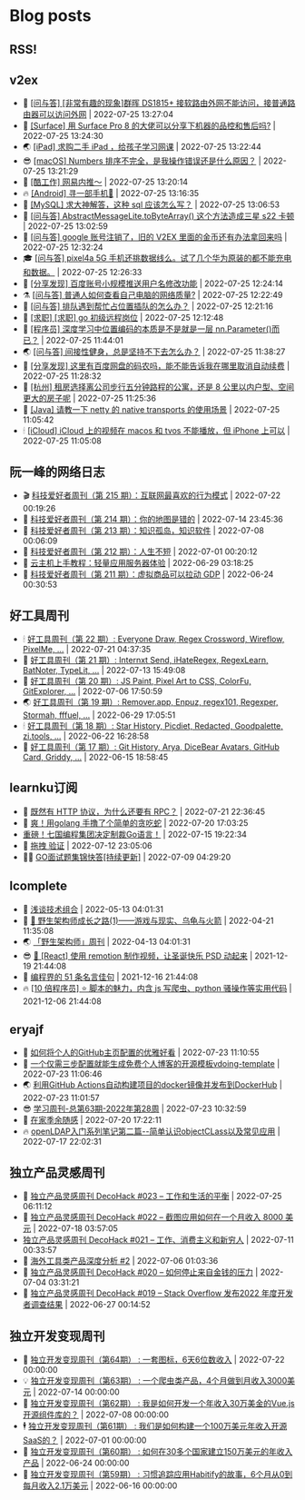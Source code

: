 # Blog posts
## RSS!



## v2ex

<!-- v2ex:START  -->
- 🫶 [[问与答] [非常有趣的现象]群晖 DS1815+ 接软路由外网不能访问，接普通路由器可以访问外网](https://www.v2ex.com/t/868657#reply0) | 2022-07-25 13:27:04 
- 🧰 [[Surface] 用 Surface Pro 8 的大佬可以分享下机器的品控和售后吗?](https://www.v2ex.com/t/868656#reply0) | 2022-07-25 13:24:30 
- 🌏 [[iPad] 求购二手 iPad ，给孩子学习网课](https://www.v2ex.com/t/868655#reply1) | 2022-07-25 13:22:44 
- 😎 [[macOS] Numbers 排序不完全，是我操作错误还是什么原因？](https://www.v2ex.com/t/868654#reply2) | 2022-07-25 13:21:29 
- 💂 [[酷工作] 网易内推～](https://www.v2ex.com/t/868653#reply2) | 2022-07-25 13:20:14 
- 🔥 [[Android] 寻一部手机📱](https://www.v2ex.com/t/868652#reply4) | 2022-07-25 13:16:35 
- 🦅 [[MySQL] 求大神解答，这种 sql 应该怎么写？](https://www.v2ex.com/t/868651#reply3) | 2022-07-25 13:06:53 
- 🙉 [[问与答] AbstractMessageLite.toByteArray&lpar;&rpar; 这个方法造成三星 s22 卡顿](https://www.v2ex.com/t/868650#reply0) | 2022-07-25 13:02:59 
- 💫 [[问与答] google 账号注销了，旧的 V2EX 里面的金币还有办法拿回来吗](https://www.v2ex.com/t/868645#reply0) | 2022-07-25 12:32:24 
- 🎓 [[问与答] pixel4a 5G 手机还挑数据线么。试了几个华为原装的都不能充电和数据。](https://www.v2ex.com/t/868644#reply0) | 2022-07-25 12:26:33 
- 🗽 [[分享发现] 百度账号小规模推送用户名修改功能](https://www.v2ex.com/t/868643#reply7) | 2022-07-25 12:24:14 
- ⚗️ [[问与答] 普通人如何查看自己电脑的网络质量?](https://www.v2ex.com/t/868642#reply3) | 2022-07-25 12:22:49 
- 🦍 [[问与答] 排队遇到帮忙占位置插队的怎么办？](https://www.v2ex.com/t/868641#reply0) | 2022-07-25 12:21:16 
- 🤩 [[求职] [求职] go 初级远程岗位](https://www.v2ex.com/t/868640#reply1) | 2022-07-25 12:12:48 
- 🙉 [[程序员] 深度学习中位置编码的本质是不是就是一层 nn.Parameter&lpar;&rpar;而已？](https://www.v2ex.com/t/868638#reply0) | 2022-07-25 11:44:01 
- 🌏 [[问与答] 间接性健身，总是坚持不下去怎么办？](https://www.v2ex.com/t/868637#reply14) | 2022-07-25 11:38:27 
- 🐘 [[分享发现] 这里有百度网盘的码农吗，能不能告诉我在哪里取消自动续费](https://www.v2ex.com/t/868636#reply3) | 2022-07-25 11:28:32 
- 🧰 [[杭州] 租房选择离公司步行五分钟路程的公寓，还是 8 公里以内户型、空间更大的房子呢](https://www.v2ex.com/t/868635#reply7) | 2022-07-25 11:25:36 
- 💃 [[Java] 请教一下 netty 的 native transports 的使用场景](https://www.v2ex.com/t/868633#reply0) | 2022-07-25 11:05:42 
- 🕯 [[iCloud] iCloud 上的视频在 macos 和 tvos 不能播放，但 iPhone 上可以](https://www.v2ex.com/t/868632#reply0) | 2022-07-25 11:05:08 <!-- v2ex:END -->

## 阮一峰的网络日志

<!-- ruanyf:START -->
- 🎬 [科技爱好者周刊（第 215 期）：互联网最喜欢的行为模式](http://www.ruanyifeng.com/blog/2022/07/weekly-issue-215.html) | 2022-07-22 00:19:26 
- 💄 [科技爱好者周刊（第 214 期）：你的地图是错的](http://www.ruanyifeng.com/blog/2022/07/weekly-issue-214.html) | 2022-07-14 23:45:36 
- 🐎 [科技爱好者周刊（第 213 期）：知识孤岛，知识软件](http://www.ruanyifeng.com/blog/2022/07/weekly-issue-213.html) | 2022-07-08 00:06:09 
- 🤔 [科技爱好者周刊（第 212 期）：人生不短](http://www.ruanyifeng.com/blog/2022/07/weekly-issue-212.html) | 2022-07-01 00:20:12 
- 🧠 [云主机上手教程：轻量应用服务器体验](http://www.ruanyifeng.com/blog/2022/06/cloud-server-getting-started-tutorial.html) | 2022-06-29 03:18:25 
- 🎃 [科技爱好者周刊（第 211 期）：虚拟商品可以拉动 GDP](http://www.ruanyifeng.com/blog/2022/06/weekly-issue-211.html) | 2022-06-24 00:30:53 <!-- ruanyf:END -->

## 好工具周刊

<!-- bestxtools:START -->
- 🕯 [好工具周刊（第 22 期）: Everyone Draw, Regex Cross­word, Wireflow, PixelMe, ...](https://discuss-cn.bestxtools.com/d/60/1) | 2022-07-21 04:37:35 
- 🦩 [好工具周刊（第 21 期）: Internxt Send, iHateRegex, RegexLearn, BatNoter, TypeLit, ...](https://discuss-cn.bestxtools.com/d/58/1) | 2022-07-13 15:49:08 
- 🦄 [好工具周刊（第 20 期）: JS Paint, Pixel Art to CSS, ColorFu, GitExplorer, ...](https://discuss-cn.bestxtools.com/d/57/1) | 2022-07-06 17:50:59 
- 🌏 [好工具周刊（第 19 期）: Remover.app, Enpuz, regex101, Regexper, Stormah, fffuel, ...](https://discuss-cn.bestxtools.com/d/56/1) | 2022-06-29 17:05:51 
- 🕯 [好工具周刊（第 18 期）: Star History, Picdiet, Redacted, Goodpalette, zi.tools, ...](https://discuss-cn.bestxtools.com/d/47/1) | 2022-06-22 16:28:58 
- 📝 [好工具周刊（第 17 期）: Git History, Arya, DiceBear Avatars, GitHub Card, Griddy, ...](https://discuss-cn.bestxtools.com/d/43/1) | 2022-06-15 18:58:45 <!-- bestxtools:END -->


## learnku订阅

<!-- learnku:START -->
- 🦅 [既然有 HTTP 协议，为什么还要有 RPC？](https://learnku.com/laravel/t/69972) | 2022-07-21 22:36:45 
- 🦅 [爽！用golang 手撸了个简单的贪吃蛇](https://learnku.com/articles/69912) | 2022-07-20 17:03:25 
-  [重磅！七国编程集团决定制裁Go语言！](https://learnku.com/articles/69766) | 2022-07-15 19:22:34 
- 🌈 [拖拽 验证](https://learnku.com/articles/69652) | 2022-07-12 23:05:06 
- 🧑‍🏫 [GO面试题集锦快答[持续更新]](https://learnku.com/articles/69250) | 2022-07-09 04:29:20 <!-- learnku:END -->



## lcomplete

<!-- lcomplete:START -->
- 🫶 [浅谈技术组合](http://codelc.com/post/essay/%E6%B5%85%E8%B0%88%E6%8A%80%E6%9C%AF%E7%BB%84%E5%90%88/) | 2022-05-13 04:01:31 
- 🧰 [🐒 野生架构师成长之路&lpar;1&rpar;——游戏与现实、乌龟与火箭](http://codelc.com/post/growup/s01/) | 2022-04-21 11:35:08 
- 🌏 [「野生架构师」周刊](http://codelc.com/post/essay/%E9%87%8E%E7%94%9F%E6%9E%B6%E6%9E%84%E5%B8%88%E5%91%A8%E5%88%8A%E4%BB%8B%E7%BB%8D/) | 2022-04-13 04:01:31 
- 😎 [🎄 [React] 使用 remotion 制作视频，让圣诞快乐 PSD 动起来](http://codelc.com/post/dev/js/remotion/) | 2021-12-19 21:44:08 
- 💂 [编程界的 51 条名言佳句](http://codelc.com/post/dev/thinking/quotes/) | 2021-12-16 21:44:08 
- 🔥 [[10 倍程序员] ⭐ 脚本的魅力，内含 js 写爬虫、python 骚操作等实用代码](http://codelc.com/post/dev/10x/script/) | 2021-12-06 21:44:08 <!-- lcomplete:END -->

## eryajf

<!-- eryajf:START -->
- 🫶 [如何将个人的GitHub主页配置的优雅好看](https://wiki.eryajf.net/pages/d195b4/) | 2022-07-23 11:10:55 
- 🧰 [一个仅需三步配置就能生成免费个人博客的开源模板vdoing-template](https://wiki.eryajf.net/pages/48e307/) | 2022-07-23 11:06:46 
- 🌏 [利用GitHub Actions自动构建项目的docker镜像并发布到DockerHub](https://wiki.eryajf.net/pages/5baf0a/) | 2022-07-23 11:01:57 
- 😎 [学习周刊-总第63期-2022年第28周](https://wiki.eryajf.net/pages/d2ea2c/) | 2022-07-23 10:32:59 
- 💂 [在家季余随感](https://wiki.eryajf.net/pages/e36842/) | 2022-07-20 17:22:11 
- 🔥 [openLDAP入门系列笔记第二篇--简单认识objectCLass以及常见应用](https://wiki.eryajf.net/pages/ea10fa/) | 2022-07-17 22:02:31 <!-- eryajf:END -->



## 独立产品灵感周刊

<!-- DecoHack:START -->
- 🦣 [独立产品灵感周刊 DecoHack #023 – 工作和生活的平衡](https://www.decohack.com/Post/802) | 2022-07-25 06:11:12 
- 🤡 [独立产品灵感周刊 DecoHack #022 – 截图应用如何在一个月收入 8000 美元](https://www.decohack.com/Post/774) | 2022-07-18 03:57:05 
-  [独立产品灵感周刊 DecoHack #021 – 工作、消费主义和新穷人](https://www.decohack.com/Post/753) | 2022-07-11 00:33:57 
- 🐲 [海外工具类产品深度分析 #2](https://www.decohack.com/Post/746) | 2022-07-06 01:03:36 
- 🦅 [独立产品灵感周刊 DecoHack #020 – 如何停止来自金钱的压力](https://www.decohack.com/Post/728) | 2022-07-04 03:31:21 
- 🧰 [独立产品灵感周刊 DecoHack #019 – Stack Overflow 发布2022 年度开发者调查结果](https://www.decohack.com/Post/699) | 2022-06-27 00:14:52 <!-- DecoHack:END -->

## 独立开发变现周刊

<!-- easyindie:START -->
- 💂 [独立开发变现周刊（第64期） : 一套图标，6天6位数收入](https://www.ezindie.com/weekly/issue-64) | 2022-07-22 00:00:00 
- 💡 [独立开发变现周刊（第63期） : 一个爬虫类产品，4个月做到月收入3000美元](https://www.ezindie.com/weekly/issue-63) | 2022-07-14 00:00:00 
- 🌋 [独立开发变现周刊（第62期） : 我是如何开发一个年收入30万美金的Vue.js开源组件库的？](https://www.ezindie.com/weekly/issue-62) | 2022-07-08 00:00:00 
- 🕴 [独立开发变现周刊（第61期） : 我们是如何构建一个100万美元年收入开源SaaS的？](https://www.ezindie.com/weekly/issue-61) | 2022-07-01 00:00:00 
- 🎊 [独立开发变现周刊（第60期） : 如何在30多个国家建立150万美元的年收入产品](https://www.ezindie.com/weekly/issue-60) | 2022-06-24 00:00:00 
- 🤔 [独立开发变现周刊（第59期） : 习惯追踪应用Habitify的故事，6个月从0到每月收入2.1万美元](https://www.ezindie.com/weekly/issue-59) | 2022-06-16 00:00:00 <!-- easyindie:END -->



